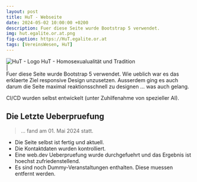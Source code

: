 ```yaml
---
layout: post
title: HuT - Webseite
date: 2024-05-02 10:00:00 +0200
description: Fuer diese Seite wurde Bootstrap 5 verwendet.
img: hut.egalite.or.at.png
fig-caption: https://HuT.egalite.or.at
tags: [VereinsWesen, HuT]
---
```

<img src="https://hut.egalite.or.at/favicon.ico" alt="HuT - Logo">
HuT - Homosexualualität und Tradition
<br>|<br>
Fuer diese Seite wurde Bootstrap 5 verwendet. Wie ueblich war es das erklaerte Ziel responsive Design unzusetzen.
Ausserdem ging es auch darum die Seite maximal reaktionsschnell zu designen ... was auch gelang.

CI/CD wurden selbst entwickelt (unter Zuhilfenahme von spezieller AI).

## Die Letzte Ueberpruefung
>... fand am 01. Mai 2024 statt.

* Die Seite selbst ist fertig und aktuell.
* Die Kontaktdaten wurden kontrolliert.
* Eine web.dev Ueberpruefung wurde durchgefuehrt und das Ergebnis ist hoechst zufriedenstellend.
* Es sind noch Dummy-Veranstaltungen enthalten. Diese muessen entfernt werden.
